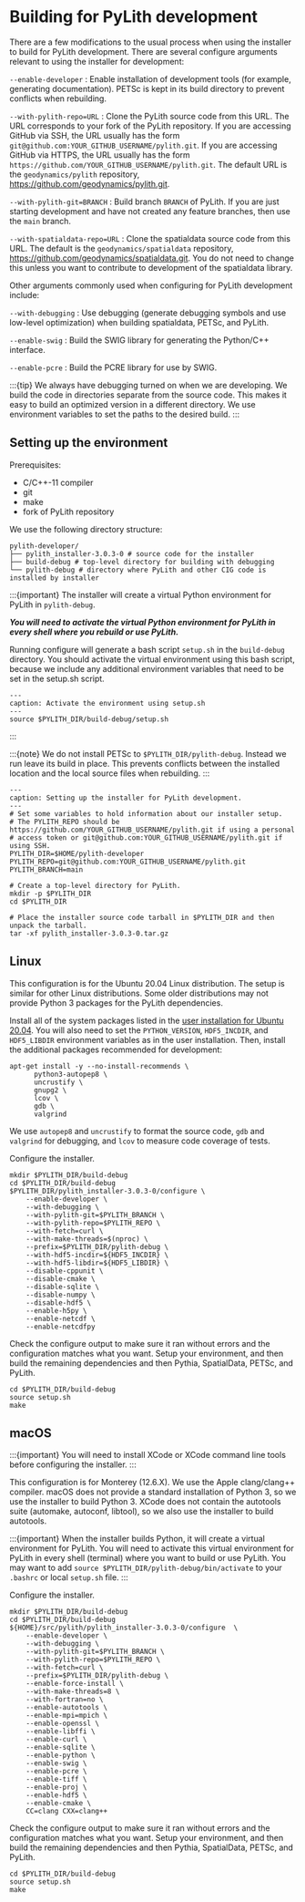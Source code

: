 # Building for PyLith development

There are a few modifications to the usual process when using the installer to build for PyLith development.
There are several configure arguments relevant to using the installer for development:

`--enable-developer`
: Enable installation of development tools (for example, generating documentation).
PETSc is kept in its build directory to prevent conflicts when rebuilding.

`--with-pylith-repo=URL`
: Clone the PyLith source code from this URL. The URL corresponds to your fork of the PyLith repository. If you are accessing GitHub via SSH, the URL usually has the form `git@github.com:YOUR_GITHUB_USERNAME/pylith.git`. If you are accessing GitHub via HTTPS, the URL usually has the form `https://github.com/YOUR_GITHUB_USERNAME/pylith.git`. The default URL is the `geodynamics/pylith` repository, <https://github.com/geodynamics/pylith.git>.

`--with-pylith-git=BRANCH`
:  Build branch `BRANCH` of PyLith. If you are just starting development and have not created any feature branches, then use the `main` branch.

`--with-spatialdata-repo=URL`
: Clone the spatialdata source code from this URL. The default is the `geodynamics/spatialdata` repository, <https://github.com/geodynamics/spatialdata.git>. You do not need to change this unless you want to contribute to development of the spatialdata library.

Other arguments commonly used when configuring for PyLith development include:

`--with-debugging`
: Use debugging (generate debugging symbols and use low-level optimization) when building spatialdata, PETSc, and PyLith.

`--enable-swig`
: Build the SWIG library for generating the Python/C++ interface.

 `--enable-pcre`
 : Build the PCRE library for use by SWIG.

:::{tip}
We always have debugging turned on when we are developing.
We build the code in directories separate from the source code.
This makes it easy to build an optimized version in a different directory.
We use environment variables to set the paths to the desired build.
:::

## Setting up the environment

Prerequisites:

* C/C++-11 compiler
* git
* make
* fork of PyLith repository

We use the following directory structure:

```{code-block} console
pylith-developer/
├── pylith_installer-3.0.3-0 # source code for the installer
├── build-debug # top-level directory for building with debugging
└── pylith-debug # directory where PyLith and other CIG code is installed by installer
```

:::{important}
The installer will create a virtual Python environment for PyLith in `pylith-debug`.

***You will need to activate the virtual Python environment for PyLith in every shell where you rebuild or use PyLith.***

Running configure will generate a bash script `setup.sh` in the `build-debug` directory.
You should activate the virtual environment using this bash script, because we include any additional environment variables that need to be set in the setup.sh script.

```{code-block} bash
---
caption: Activate the environment using setup.sh
---
source $PYLITH_DIR/build-debug/setup.sh
```

:::

:::{note}
We do not install PETSc to `$PYLITH_DIR/pylith-debug`.
Instead we run leave its build in place.
This prevents conflicts between the installed location and the local source files when rebuilding.
:::

```{code-block} bash
---
caption: Setting up the installer for PyLith development.
---
# Set some variables to hold information about our installer setup.
# The PYLITH_REPO should be https://github.com/YOUR_GITHUB_USERNAME/pylith.git if using a personal
# access token or git@github.com:YOUR_GITHUB_USERNAME/pylith.git if using SSH.
PYLITH_DIR=$HOME/pylith-developer
PYLITH_REPO=git@github.com:YOUR_GITHUB_USERNAME/pylith.git
PYLITH_BRANCH=main

# Create a top-level directory for PyLith.
mkdir -p $PYLITH_DIR
cd $PYLITH_DIR

# Place the installer source code tarball in $PYLITH_DIR and then unpack the tarball.
tar -xf pylith_installer-3.0.3-0.tar.gz
```

## Linux

This configuration is for the Ubuntu 20.04 Linux distribution.
The setup is similar for other Linux distributions.
Some older distributions may not provide Python 3 packages for the PyLith dependencies.

Install all of the system packages listed in the [user installation for Ubuntu 20.04](../configs/ubuntu.md).
You will also need to set the `PYTHON_VERSION`, `HDF5_INCDIR`, and `HDF5_LIBDIR` environment variables as in the user installation.
Then, install the additional packages recommended for development:

```{code-block} console
apt-get install -y --no-install-recommends \
      python3-autopep8 \
      uncrustify \
      gnupg2 \
      lcov \
      gdb \
      valgrind
```

We use `autopep8` and `uncrustify` to format the source code, `gdb` and `valgrind` for debugging, and `lcov` to measure code coverage of tests.

Configure the installer.

```{code-block} bash
mkdir $PYLITH_DIR/build-debug
cd $PYLITH_DIR/build-debug
$PYLITH_DIR/pylith_installer-3.0.3-0/configure \
    --enable-developer \
    --with-debugging \
    --with-pylith-git=$PYLITH_BRANCH \
    --with-pylith-repo=$PYLITH_REPO \
    --with-fetch=curl \
    --with-make-threads=$(nproc) \
    --prefix=$PYLITH_DIR/pylith-debug \
    --with-hdf5-incdir=${HDF5_INCDIR} \
    --with-hdf5-libdir=${HDF5_LIBDIR} \
    --disable-cppunit \
    --disable-cmake \
    --disable-sqlite \
    --disable-numpy \
    --disable-hdf5 \
    --enable-h5py \
    --enable-netcdf \
    --enable-netcdfpy
```

Check the configure output to make sure it ran without errors and the configuration matches what you want.
Setup your environment, and then build the remaining dependencies and then Pythia, SpatialData, PETSc, and PyLith.

```{code-block} bash
cd $PYLITH_DIR/build-debug
source setup.sh
make
```

## macOS

:::{important}
You will need to install XCode or XCode command line tools before configuring the installer.
:::

This configuration is for Monterey (12.6.X).
We use the Apple clang/clang++ compiler.
macOS does not provide a standard installation of Python 3, so we use the installer to build Python 3.
XCode does not contain the autotools suite (automake, autoconf, libtool), so we also use the installer to build autotools.

:::{important}
When the installer builds Python, it will create a virtual environment for PyLith.
You will need to activate this virtual environment for PyLith in every shell (terminal) where you want to build or use PyLith.
You may want to add `source $PYLITH_DIR/pylith-debug/bin/activate` to your `.bashrc` or local `setup.sh` file.
:::

Configure the installer.

```{code-block} bash
mkdir $PYLITH_DIR/build-debug
cd $PYLITH_DIR/build-debug
${HOME}/src/pylith/pylith_installer-3.0.3-0/configure  \
    --enable-developer \
    --with-debugging \
    --with-pylith-git=$PYLITH_BRANCH \
    --with-pylith-repo=$PYLITH_REPO \
    --with-fetch=curl \
    --prefix=$PYLITH_DIR/pylith-debug \
    --enable-force-install \
    --with-make-threads=8 \
    --with-fortran=no \
    --enable-autotools \
    --enable-mpi=mpich \
    --enable-openssl \
    --enable-libffi \
    --enable-curl \
    --enable-sqlite \
    --enable-python \
    --enable-swig \
    --enable-pcre \
    --enable-tiff \
    --enable-proj \
    --enable-hdf5 \
    --enable-cmake \
    CC=clang CXX=clang++
```

Check the configure output to make sure it ran without errors and the configuration matches what you want.
Setup your environment, and then build the remaining dependencies and then Pythia, SpatialData, PETSc, and PyLith.

```{code-block} bash
cd $PYLITH_DIR/build-debug
source setup.sh
make
```

